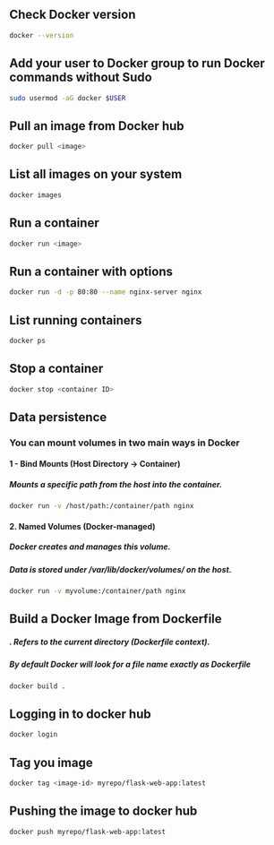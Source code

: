 

## Check Docker version
```bash
docker --version
```

## Add your user to Docker group to run Docker commands without Sudo
```bash
sudo usermod -aG docker $USER
```

## Pull an image from Docker hub
```bash
docker pull <image>
```

## List all images on your system
```bash
docker images
```

## Run a container
```bash
docker run <image>
```

## Run a container with options
```bash
docker run -d -p 80:80 --name nginx-server nginx
```

## List running containers
```bash
docker ps
```

## Stop a container
```bash
docker stop <container ID>
```

## Data persistence
### You can mount volumes in two main ways in Docker
#### 1 - Bind Mounts (Host Directory → Container)
##### Mounts a specific path from the host into the container.
```bash
docker run -v /host/path:/container/path nginx
```
#### 2. Named Volumes (Docker-managed)
##### Docker creates and manages this volume.
##### Data is stored under /var/lib/docker/volumes/ on the host.
```bash
docker run -v myvolume:/container/path nginx
```

## Build a Docker Image from Dockerfile
##### . Refers to the current directory (Dockerfile context).
##### By default Docker will look for a file name exactly as Dockerfile
```bash
docker build .
```

## Logging in to docker hub
```bash
docker login
```

## Tag you image 
```bash
docker tag <image-id> myrepo/flask-web-app:latest
```

## Pushing the image to docker hub
```bash
docker push myrepo/flask-web-app:latest
```


